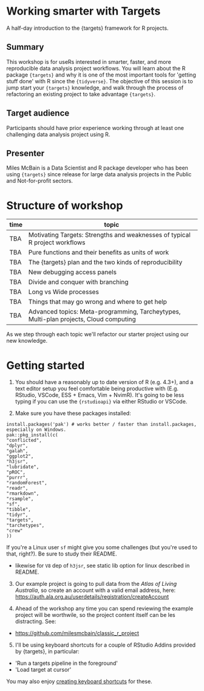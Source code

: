 # Working smarter with Targets

A half-day introduction to the {targets} framework for R projects.

## Summary

This workshop is for useRs interested in smarter, faster, and more reproducible
data analysis project workflows. You will learn about the R package `{targets}`
and why it is one of the most important tools for 'getting stuff done' with R
since the `{tidyverse}`. The objective of this session is to jump start your
`{targets}` knowledge, and walk through the process of refactoring an existing
project to take advantage `{targets}`.


## Target audience

Participants should have prior experience working through at least one
challenging data analysis project using R.

## Presenter

Miles McBain is a Data Scientist and R package developer who has been using `{targets}` since release for large data analysis projects in the Public and Not-for-profit sectors.

# Structure of workshop

|time       | topic                                                                                   |
|-----------|-----------------------------------------------------------------------------------------|
|   TBA     | Motivating Targets: Strengths and weaknesses of typical R project workflows             |
|   TBA     | Pure functions and their benefits as units of work                                      |
|   TBA     | The {targets} plan and the two kinds of reproducibility                                 |
|   TBA     | New debugging access panels                                                             |
|   TBA     | Divide and conquer with branching                                                       |
|   TBA     | Long vs Wide processes                                                                  |
|   TBA     | Things that may go wrong and where to get help                                          |
|   TBA     | Advanced topics: Meta-programming, Tarcheytypes, Multi-plan projects, Cloud computing    |

As we step through each topic we'll refactor our starter project using our new knowledge.

# Getting started

1. You should have a reasonably up to date version of R (e.g. 4.3+), and a text editor setup you feel comfortable being productive with (E.g. RStudio, VSCode, ESS + Emacs, Vim + NvimR). It's going to be less typing if you can use the `{rstudioapi}` via either RStudio or VSCode.

2. Make sure you have these packages installed:

```
install.packages('pak') # works better / faster than install.packages, especially on Windows.
pak::pkg_install(c(
"conflicted",
"dplyr",
"galah",
"ggplot2",
"h3jsr",
"lubridate",
"pROC",
"purrr",
"randomForest",
"readr",
"rmarkdown",
"rsample",
"sf",
"tibble",
"tidyr",
"targets",
"tarchetypes",
"crew"
))
```

If you're a Linux user `sf` might give you some challenges (but you're used to that, right?). Be sure to study their README.
  - likewise for `V8` dep of `h3jsr`, see static lib option for linux described in README.

3. Our example project is going to pull data from the _Atlas of Living Australia_, so create an account with a valid email address, here:
https://auth.ala.org.au/userdetails/registration/createAccount

4. Ahead of the workshop any time you can spend reviewing the example project will be worthwile, so the project content itself can be les distracting. See:
  - https://github.com/milesmcbain/classic_r_project

5. I'll be using keyboard shortcuts for a couple of RStudio Addins provided by {targets}, in particular:
  - 'Run a targets pipeline in the foreground'
  - 'Load target at cursor'

You may also enjoy [creating keyboard shortcuts](https://docs.posit.co/ide/user/ide/guide/productivity/add-ins.html#keyboard-shortcuts) for these.


